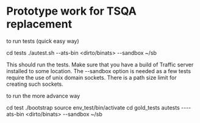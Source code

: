 # Prototype work for TSQA replacement #

to run tests (quick easy way)

cd tests
./autest.sh --ats-bin <dirto/binats> --sandbox ~/sb

This should run the tests. Make sure that you have a build of Traffic server installed to some location. The --sandbox option is needed as a few tests require the use of unix domain sockets. There is a path size limit for creating such sockets.

to run the more advance way

cd test
./bootstrap
source env_test/bin/activate
cd gold_tests
autests ----ats-bin <dirto/binats> --sandbox ~/sb